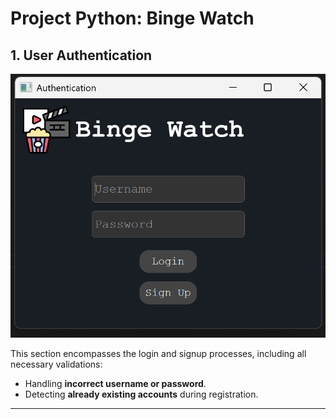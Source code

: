# **Project Python: Binge Watch**

## **1. User Authentication**

![User Authentication](./readme/auth.png)

This section encompasses the login and signup processes, including all necessary validations:  
- Handling **incorrect username or password**.  
- Detecting **already existing accounts** during registration.  

---
